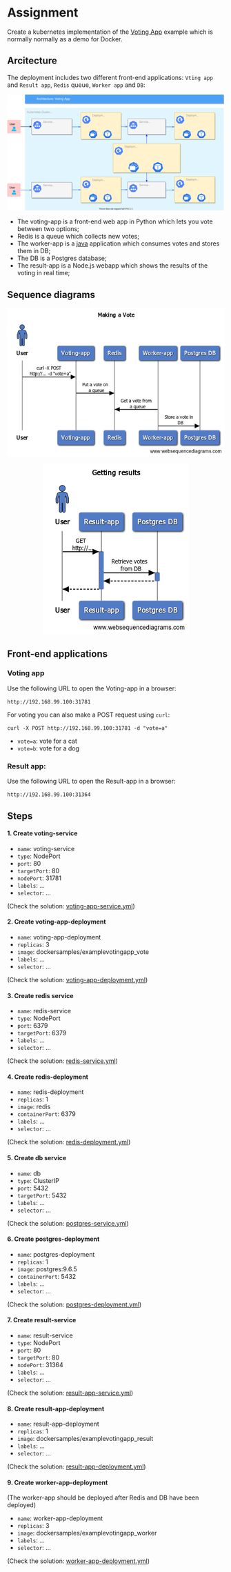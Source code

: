 # Assignment

Create a kubernetes implementation of the [Voting App](https://dockerlabs.collabnix.com/play-with-docker/example-voting-app/) example which is normally normally as a demo for Docker.

## Arcitecture

The deployment includes two different front-end applications: `Vting app` and `Result app`, `Redis` queue, `Worker app` and `DB`:


![GitHub Logo](/images/voting_app_1.svg)

* The voting-app is a front-end web app in Python which lets you vote between two options;
* Redis is a queue which collects new votes;
* The worker-app is a [java](https://github.com/dockersamples/example-voting-app/blob/master/worker/src/main/java/worker/Worker.java) application which consumes votes and stores them in DB;
* The DB is a Postgres database;
* The result-app is a Node.js webapp which shows the results of the voting in real time;

## Sequence diagrams

<p align="center">
  <img src="/images/Making_Vote.png">
</p>

<p align="center">
  <img src="/images/Getting_results.png">
</p>

## Front-end applications

### Voting app

Use the following URL to open the Voting-app in a browser:
```
http://192.168.99.100:31781
```

For voting you can also make a POST request using `curl`:

```
curl -X POST http://192.168.99.100:31781 -d "vote=a"
```
- `vote=a`: vote for a cat
- `vote=b`: vote for a dog



### Result app:
Use the following URL to open the Result-app in a browser:

```
http://192.168.99.100:31364
```

## Steps

#### 1. Create voting-service
- `name`: voting-service
- `type`: NodePort
- `port`: 80
- `targetPort`: 80
- `nodePort`: 31781
- `labels`: ...
- `selector`: ...

(Check the solution: [voting-app-service.yml](https://github.com/ebd622/k8s-into/blob/master/src/voting-app/voting-app-service.yml))

#### 2. Create voting-app-deployment
- `name`: voting-app-deployment
- `replicas`: 3
- `image`: dockersamples/examplevotingapp_vote
- `labels`: ...
- `selector`: ...

(Check the solution: [voting-app-deployment.yml](https://github.com/ebd622/k8s-into/blob/master/src/voting-app/voting-app-deployment.yml))

#### 3. Create redis service
- `name`: redis-service
- `type`: NodePort
- `port`: 6379
- `targetPort`: 6379
- `labels`: ...
- `selector`: ...

(Check the solution: [redis-service.yml](https://github.com/ebd622/k8s-into/blob/master/src/voting-app/redis-service.yml))

#### 4. Create redis-deployment
- `name`: redis-deployment
- `replicas`: 1
- `image`: redis
- `containerPort`: 6379
- `labels`: ...
- `selector`: ...

(Check the solution: [redis-deployment.yml](https://github.com/ebd622/k8s-into/blob/master/src/voting-app/redis-deployment.yml))

#### 5. Create db service
- `name`: db
- `type`: ClusterIP
- `port`: 5432
- `targetPort`: 5432
- `labels`: ...
- `selector`: ...

(Check the solution: [postgres-service.yml](https://github.com/ebd622/k8s-into/blob/master/src/voting-app/postgres-service.yml))

#### 6. Create postgres-deployment
- `name`: postgres-deployment
- `replicas`: 1
- `image`: postgres:9.6.5
- `containerPort`: 5432
- `labels`: ...
- `selector`: ...

(Check the solution: [postgres-deployment.yml](https://github.com/ebd622/k8s-into/blob/master/src/voting-app/postgres-deployment.yml))


#### 7. Create result-service
- `name`: result-service
- `type`: NodePort
- `port`: 80
- `targetPort`: 80
- `nodePort`: 31364
- `labels`: ...
- `selector`: ...

(Check the solution: [result-app-service.yml](https://github.com/ebd622/k8s-into/blob/master/src/voting-app/result-app-service.yml))

#### 8. Create result-app-deployment
- `name`: result-app-deployment
- `replicas`: 1
- `image`: dockersamples/examplevotingapp_result
- `labels`: ...
- `selector`: ...

(Check the solution: [result-app-deployment.yml](https://github.com/ebd622/k8s-into/blob/master/src/voting-app/result-app-deployment.yml))


#### 9. Create worker-app-deployment
(The worker-app should be deployed after Redis and DB have been deployed)

- `name`: worker-app-deployment
- `replicas`: 3
- `image`: dockersamples/examplevotingapp_worker
- `labels`: ...
- `selector`: ...

(Check the solution: [worker-app-deployment.yml](https://github.com/ebd622/k8s-into/blob/master/src/voting-app/worker-app-deployment.yml))

